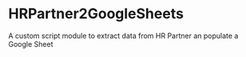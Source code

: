# HRPartner2GoogleSheets
A custom script module to extract data from HR Partner an populate a Google Sheet
